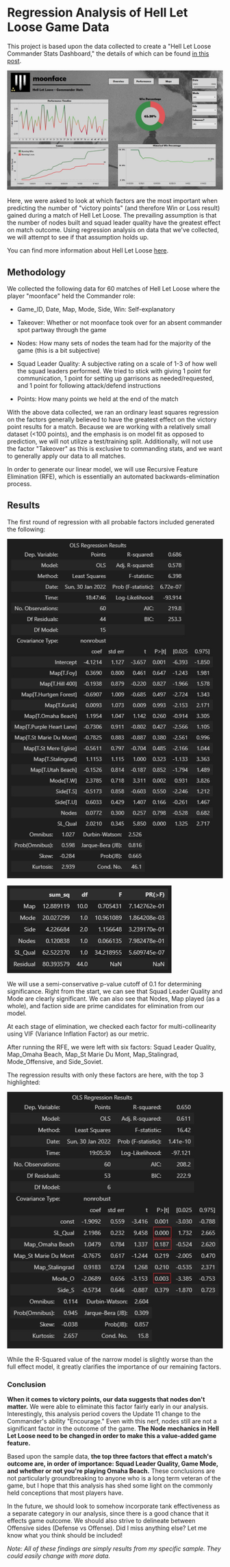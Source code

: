 # Regression Analysis of Hell Let Loose Game Data

This project is based upon the data collected to create a "Hell Let Loose Commander Stats Dashboard," the details of which can be found [in this post](https://www.reddit.com/r/HellLetLoose/comments/s9s0te/i_created_a_dashboard_to_track_my_command_stats/?utm_source=share&utm_medium=web2x&context=3 "HLL Dashboard Reddit Post" ). 

![HLL Commander Dashboard](https://github.com/antonyebrown/HellLetLoose_Stats/blob/main/images/cc_viz1.jpg)

Here, we were asked to look at which factors are the most important when predicting the number of "victory points" (and therefore Win or Loss result) gained during a match of Hell Let Loose. The prevailing assumption is that the number of nodes built and squad leader quality have the greatest effect on match outcome. Using regression analysis on data that we've collected, we will attempt to see if that assumption holds up.  

You can find more information about Hell Let Loose [here](https://www.hellletloose.com "HLL Main Site" ).

## Methodology

We collected the following data for 60 matches of Hell Let Loose where the player "moonface" held the Commander role:

* Game_ID, Date, Map, Mode, Side, Win: Self-explanatory

* Takeover: Whether or not moonface took over for an absent commander spot partway through the game

* Nodes: How many sets of nodes the team had for the majority of the game (this is a bit subjective)

* Squad Leader Quality: A subjective rating on a scale of 1-3 of how well the squad leaders performed. We tried to stick with giving 1 point for communication, 1 point for setting up garrisons as needed/requested, and 1 point for following attack/defend instructions

* Points: How many points we held at the end of the match

With the above data collected, we ran an ordinary least squares regression on the factors generally believed to have the greatest effect on the victory point results for a match. Because we are working with a relatively small dataset (<100 points), and the emphasis is on model fit as opposed to prediction, we will not utilize a test/training split. Additionally, will not use the factor "Takeover" as this is exclusive to commanding stats, and we want to generally apply our data to all matches.

In order to generate our linear model, we will use Recursive Feature Elimination (RFE), which is essentially an automated backwards-elimination process.

## Results

The first round of regression with all probable factors included generated the following:

![Full OLS](https://github.com/antonyebrown/HellLetLoose_Stats/blob/main/images/full_ols.jpg)

![Full ANOVA](https://github.com/antonyebrown/HellLetLoose_Stats/blob/main/images/full_anova.jpg)

We will use a semi-conservative p-value cutoff of 0.1 for determining significance. Right from the start, we can see that Squad Leader Quality and Mode are clearly significant. We can also see that Nodes, Map played (as a whole), and faction side are prime candidates for elimination from our model.

At each stage of elimination, we checked each factor for multi-collinearity using VIF (Variance Inflation Factor) as our metric.

After running the RFE, we were left with six factors: Squad Leader Quality, Map_Omaha Beach, Map_St Marie Du Mont, Map_Stalingrad, Mode_Offensive, and Side_Soviet.

The regression results with only these factors are here, with the top 3 highlighted:

![Narrow OLS](https://github.com/antonyebrown/HellLetLoose_Stats/blob/main/images/narrow_ols.jpg)

While the R-Squared value of the narrow model is slightly worse than the full effect model, it greatly clarifies the importance of our remaining factors.

### Conclusion

**When it comes to victory points, our data suggests that nodes don't matter.** We were able to eliminate this factor fairly early in our analysis. Interestingly, this analysis period covers the Update 11 change to the Commander's ability "Encourage." Even with this nerf, nodes still are not a significant factor in the outcome of the game. **The Node mechanics in Hell Let Loose need to be changed in order to make this a value-added game feature.**

Based upon the sample data, **the top three factors that effect a match's outcome are, in order of importance: Squad Leader Quality, Game Mode, and whether or not you're playing Omaha Beach.** These conclusions are not particularly groundbreaking to anyone who is a long term veteran of the game, but I hope that this analysis has shed some light on the commonly held conceptions that most players have.

In the future, we should look to somehow incorporate tank effectiveness as a separate category in our analysis, since there is a good chance that it effects game outcome. We should also strive to delineate between Offensive sides (Defense vs Offense). Did I miss anything else? Let me know what you think should be included!

*Note: All of these findings are simply results from my specific sample. They could easily change with more data.*

